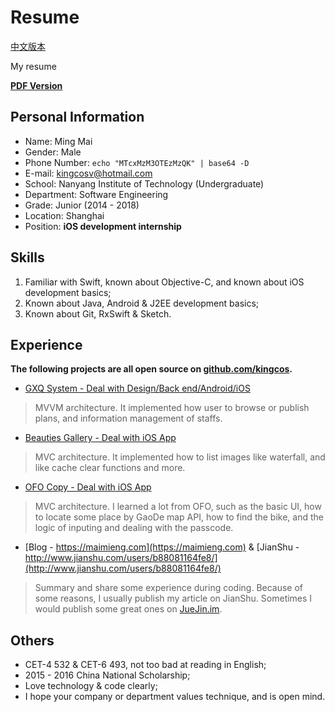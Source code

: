 # Resume

[中文版本](README.md)

My resume

**[PDF Version](https://github.com/kingcos/Resume/releases/tag/v1.0-beta)**

## Personal Information

- Name: Ming Mai
- Gender: Male
- Phone Number: `echo "MTcxMzM3OTEzMzQK" | base64 -D`
- E-mail: [kingcosv@hotmail.com](mailto:kingcosv@hotmail.com)
- School: Nanyang Institute of Technology (Undergraduate)
- Department: Software Engineering
- Grade: Junior (2014 - 2018)
- Location: Shanghai
- Position: **iOS development internship**

## Skills

1. Familiar with Swift, known about Objective-C, and known about iOS development basics;
2. Known about Java, Android & J2EE development basics;
3. Known about Git, RxSwift & Sketch.

## Experience

**The following projects are all open source on [github.com/kingcos](https://github.com/kingcos).**

- [GXQ System - Deal with Design/Back end/Android/iOS](https://github.com/kingcos/GXQSyetem-iOS)

> MVVM architecture. It implemented how user to browse or publish plans, and information management of staffs.

- [Beauties Gallery - Deal with iOS App](https://github.com/kingcos/iMeiZi)

> MVC architecture. It implemented how to list images like waterfall, and like cache clear functions and more.

- [OFO Copy - Deal with iOS App](https://github.com/kingcos/OFOBike)

> MVC architecture. I learned a lot from OFO, such as the basic UI, how to locate some place by GaoDe map API, how to find the bike, and the logic of inputing and dealing with the passcode.

- [Blog - https://maimieng.com](https://maimieng.com) & [JianShu - http://www.jianshu.com/users/b88081164fe8/](http://www.jianshu.com/users/b88081164fe8/)

> Summary and share some experience during coding. Because of some reasons, I usually publish my article on JianShu. Sometimes I would publish some great ones on [JueJin.im](https://juejin.im/user/576a484d1532bc006046d078).

## Others

- CET-4 532 & CET-6 493, not too bad at reading in English;
- 2015 - 2016 China National Scholarship;
- Love technology & code clearly;
- I hope your company or department values technique, and is open mind.

